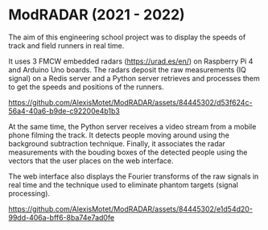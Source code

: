 # ModRADAR (2021 - 2022)

The aim of this engineering school project was to display the speeds of track and field runners in real time.

It uses 3 FMCW embedded radars (https://urad.es/en/) on Raspberry Pi 4 and Arduino Uno boards.
The radars deposit the raw measurements (IQ signal) on a Redis server and a Python server retrieves and processes them to get the speeds and positions of the runners.


https://github.com/AlexisMotet/ModRADAR/assets/84445302/d53f624c-56a4-40a6-b9de-c92200e4b1b3


At the same time, the Python server receives a video stream from a mobile phone filming the track. It detects people moving around using the background subtraction technique. Finally, it associates the radar measurements with the bouding boxes of the detected people using the vectors that the user places on the web interface.

The web interface also displays the Fourier transforms of the raw signals in real time and the technique used to eliminate phantom targets (signal processing).


https://github.com/AlexisMotet/ModRADAR/assets/84445302/e1d54d20-99dd-406a-bff6-8ba74e7ad0fe

